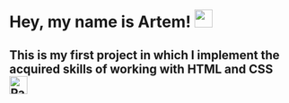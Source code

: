 <h1 >Hey, my name is Artem! <img src="https://github.com/blackcater/blackcater/raw/main/images/Hi.gif" height="32"/></h1>
<h2>This is my first project in which I implement the acquired skills of working with <b>HTML</b> and <b>CSS</b> <img src="https://raw.githubusercontent.com/Tarikul-Islam-Anik/Animated-Fluent-Emojis/master/Emojis/Activities/Party%20Popper.png" alt="Party Popper" width="32" height="32" /></h2>

